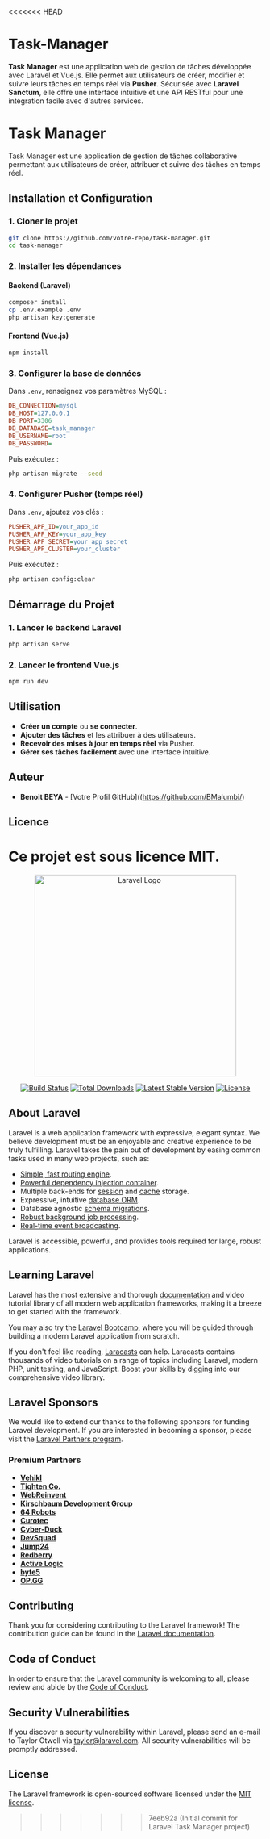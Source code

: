 <<<<<<< HEAD
# Task-Manager
**Task Manager** est une application web de gestion de tâches développée avec Laravel et Vue.js. Elle permet aux utilisateurs de créer, modifier et suivre leurs tâches en temps réel via **Pusher**. Sécurisée avec **Laravel Sanctum**, elle offre une interface intuitive et une API RESTful pour une intégration facile avec d'autres services.
# Task Manager

Task Manager est une application de gestion de tâches collaborative permettant aux utilisateurs de créer, attribuer et suivre des tâches en temps réel.

## Installation et Configuration

### 1. Cloner le projet
```bash
git clone https://github.com/votre-repo/task-manager.git
cd task-manager
```

### 2. Installer les dépendances
#### Backend (Laravel)
```bash
composer install
cp .env.example .env
php artisan key:generate
```

#### Frontend (Vue.js)
```bash
npm install
```

### 3. Configurer la base de données
Dans `.env`, renseignez vos paramètres MySQL :
```ini
DB_CONNECTION=mysql
DB_HOST=127.0.0.1
DB_PORT=3306
DB_DATABASE=task_manager
DB_USERNAME=root
DB_PASSWORD=
```
Puis exécutez :
```bash
php artisan migrate --seed
```

### 4. Configurer Pusher (temps réel)
Dans `.env`, ajoutez vos clés :
```ini
PUSHER_APP_ID=your_app_id
PUSHER_APP_KEY=your_app_key
PUSHER_APP_SECRET=your_app_secret
PUSHER_APP_CLUSTER=your_cluster
```
Puis exécutez :
```bash
php artisan config:clear
```

## Démarrage du Projet
### 1. Lancer le backend Laravel
```bash
php artisan serve
```

### 2. Lancer le frontend Vue.js
```bash
npm run dev
```

## Utilisation
- **Créer un compte** ou **se connecter**.
- **Ajouter des tâches** et les attribuer à des utilisateurs.
- **Recevoir des mises à jour en temps réel** via Pusher.
- **Gérer ses tâches facilement** avec une interface intuitive.

## Auteur
- **Benoit BEYA** - [Votre Profil GitHub]((https://github.com/BMalumbi/)

## Licence
Ce projet est sous licence MIT.
=======
<p align="center"><a href="https://laravel.com" target="_blank"><img src="https://raw.githubusercontent.com/laravel/art/master/logo-lockup/5%20SVG/2%20CMYK/1%20Full%20Color/laravel-logolockup-cmyk-red.svg" width="400" alt="Laravel Logo"></a></p>

<p align="center">
<a href="https://github.com/laravel/framework/actions"><img src="https://github.com/laravel/framework/workflows/tests/badge.svg" alt="Build Status"></a>
<a href="https://packagist.org/packages/laravel/framework"><img src="https://img.shields.io/packagist/dt/laravel/framework" alt="Total Downloads"></a>
<a href="https://packagist.org/packages/laravel/framework"><img src="https://img.shields.io/packagist/v/laravel/framework" alt="Latest Stable Version"></a>
<a href="https://packagist.org/packages/laravel/framework"><img src="https://img.shields.io/packagist/l/laravel/framework" alt="License"></a>
</p>

## About Laravel

Laravel is a web application framework with expressive, elegant syntax. We believe development must be an enjoyable and creative experience to be truly fulfilling. Laravel takes the pain out of development by easing common tasks used in many web projects, such as:

- [Simple, fast routing engine](https://laravel.com/docs/routing).
- [Powerful dependency injection container](https://laravel.com/docs/container).
- Multiple back-ends for [session](https://laravel.com/docs/session) and [cache](https://laravel.com/docs/cache) storage.
- Expressive, intuitive [database ORM](https://laravel.com/docs/eloquent).
- Database agnostic [schema migrations](https://laravel.com/docs/migrations).
- [Robust background job processing](https://laravel.com/docs/queues).
- [Real-time event broadcasting](https://laravel.com/docs/broadcasting).

Laravel is accessible, powerful, and provides tools required for large, robust applications.

## Learning Laravel

Laravel has the most extensive and thorough [documentation](https://laravel.com/docs) and video tutorial library of all modern web application frameworks, making it a breeze to get started with the framework.

You may also try the [Laravel Bootcamp](https://bootcamp.laravel.com), where you will be guided through building a modern Laravel application from scratch.

If you don't feel like reading, [Laracasts](https://laracasts.com) can help. Laracasts contains thousands of video tutorials on a range of topics including Laravel, modern PHP, unit testing, and JavaScript. Boost your skills by digging into our comprehensive video library.

## Laravel Sponsors

We would like to extend our thanks to the following sponsors for funding Laravel development. If you are interested in becoming a sponsor, please visit the [Laravel Partners program](https://partners.laravel.com).

### Premium Partners

- **[Vehikl](https://vehikl.com/)**
- **[Tighten Co.](https://tighten.co)**
- **[WebReinvent](https://webreinvent.com/)**
- **[Kirschbaum Development Group](https://kirschbaumdevelopment.com)**
- **[64 Robots](https://64robots.com)**
- **[Curotec](https://www.curotec.com/services/technologies/laravel/)**
- **[Cyber-Duck](https://cyber-duck.co.uk)**
- **[DevSquad](https://devsquad.com/hire-laravel-developers)**
- **[Jump24](https://jump24.co.uk)**
- **[Redberry](https://redberry.international/laravel/)**
- **[Active Logic](https://activelogic.com)**
- **[byte5](https://byte5.de)**
- **[OP.GG](https://op.gg)**

## Contributing

Thank you for considering contributing to the Laravel framework! The contribution guide can be found in the [Laravel documentation](https://laravel.com/docs/contributions).

## Code of Conduct

In order to ensure that the Laravel community is welcoming to all, please review and abide by the [Code of Conduct](https://laravel.com/docs/contributions#code-of-conduct).

## Security Vulnerabilities

If you discover a security vulnerability within Laravel, please send an e-mail to Taylor Otwell via [taylor@laravel.com](mailto:taylor@laravel.com). All security vulnerabilities will be promptly addressed.

## License

The Laravel framework is open-sourced software licensed under the [MIT license](https://opensource.org/licenses/MIT).
>>>>>>> 7eeb92a (Initial commit for Laravel Task Manager project)
